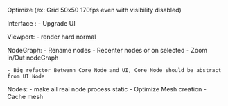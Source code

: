 Optimize (ex: Grid 50x50 170fps even with visibility disabled)

Interface :
	- Upgrade UI

Viewport:
	- render hard normal

NodeGraph:
	- Rename nodes
	- Recenter nodes or on selected
	- Zoom in/Out nodeGraph

	- Big refactor Betwenn Core Node and UI, Core Node should be abstract from UI Node

Nodes:
	- make all real node process static 
	- Optimize Mesh creation 
	- Cache mesh